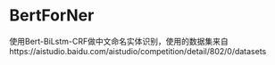 # BertForNer
使用Bert-BiLstm-CRF做中文命名实体识别，使用的数据集来自https://aistudio.baidu.com/aistudio/competition/detail/802/0/datasets
